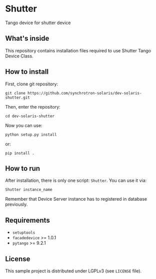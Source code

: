 Shutter
=======
Tango device for shutter device

What's inside
-------------
This repository contains installation files required to use Shutter Tango 
Device Class. 
 
How to install
--------------

First, clone git repository:
```console
git clone https://github.com/synchrotron-solaris/dev-solaris-shutter.git
```
Then, enter the repository:
```console
cd dev-solaris-shutter
```
Now you can use:
```console
python setup.py install
```
or:
```console
pip install .
```

How to run
----------
After installation, there is only one script: `Shutter`.
You can use it via:
```console
Shutter instance_name
```
Remember that Device Server instance has to registered in database previously.

Requirements
------------

- `setuptools`
- `facadedevice` >= 1.0.1
- `pytango` >= 9.2.1

License
-------
This sample project is distributed under LGPLv3 (see `LICENSE` file).
